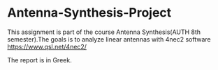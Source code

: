 # Antenna-Synthesis-Project

This assignment is part of the course Antenna Synthesis(AUTH 8th semester).The goals is to analyze linear antennas with 4nec2 software https://www.qsl.net/4nec2/

The report is in Greek.

